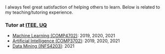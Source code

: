 I always feel great satisfaction of helping others to learn.
Below is related to my teaching/tutoring experience.

### Tutor at [ITEE, UQ](https://itee.uq.edu.au/)
* [Machine Learning (COMP4702)](https://my.uq.edu.au/programs-courses/course.html?course_code=COMP4702): 2019, 2020, 2021
* [Artificial Intelligence (COMP3702)](https://my.uq.edu.au/programs-courses/course.html?course_code=COMP3702): 2019, 2020, 2021
* [Data Mining (INFS4203)](https://my.uq.edu.au/programs-courses/course.html?course_code=INFS4203): 2021
